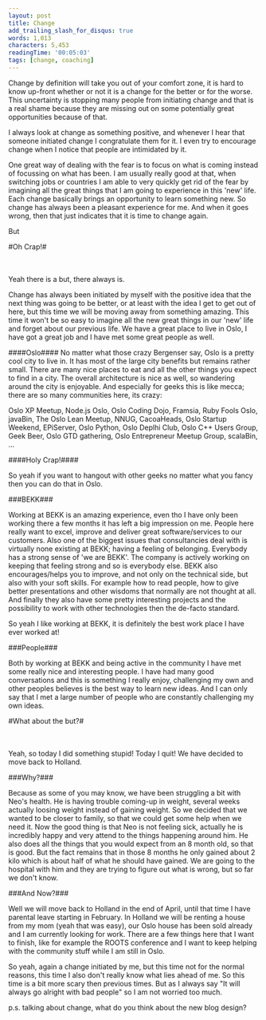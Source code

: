 ```yaml
---
layout: post
title: Change
add_trailing_slash_for_disqus: true
words: 1,013
characters: 5,453
readingTime: '00:05:03'
tags: [change, coaching]
---
```

Change by definition will take you out of your comfort zone, it is hard to know up-front whether or not it is a change for the better or for the worse. This uncertainty is stopping many people from initiating change and that is a real shame because they are missing out on some potentially great opportunities because of that. 

I always look at change as something positive, and whenever I hear that someone initiated change I congratulate them for it. I even try to encourage change when I notice that people are intimidated by it. 

One great way of dealing with the fear is to focus on what is coming instead of focussing on what has been. I am usually really good at that, when switching jobs or countries I am able to very quickly get rid of the fear by imagining all the great things that I am going to experience in this 'new' life. Each change basically brings an opportunity to learn something new. So change has always been a pleasant experience for me. And when it goes wrong, then that just indicates that it is time to change again.

But

#Oh Crap!#

<br/>
<br/>
Yeah there is a but, there always is. 

Change has always been initiated by myself with the positive idea that the next thing was going to be better, or at least with the idea I get to get out of here, but this time we will be moving away from something amazing. This time it won't be so easy to imagine all the new great things in our 'new' life and forget about our previous life. We have a great place to live in Oslo, I have got a great job and I have met some great people as well.

####Oslo####
No matter what those crazy Bergenser say, Oslo is a pretty cool city to live in. It has most of the large city benefits but remains rather small. There are many nice places to eat and all the other things you expect to find in a city. The overall architecture is nice as well, so wandering around the city is enjoyable. And especially for geeks this is like mecca; there are so many communities here, its crazy: 

Oslo XP Meetup, Node.js Oslo, Oslo Coding Dojo, Framsia, Ruby Fools Oslo, javaBin, The Oslo Lean Meetup, NNUG, CacoaHeads, Oslo Startup Weekend, EPiServer, Oslo Python, Oslo Deplhi Club, Oslo C++ Users Group, Geek Beer, Oslo GTD gathering, Oslo Entrepreneur Meetup Group, scalaBin, ...

####Holy Crap!####

So yeah if you want to hangout with other geeks no matter what you fancy then you can do that in Oslo. 

###BEKK###

Working at BEKK is an amazing experience, even tho I have only been working there a few months it has left a big impression on me. People here really want to excel, improve and deliver great software/services to our customers. Also one of the biggest issues that consultancies deal with is virtually none existing at BEKK; having a feeling of belonging. Everybody has a strong sense of 'we are BEKK'. The company is actively working on keeping that feeling strong and so is everybody else. BEKK also encourages/helps you to improve, and not only on the technical side, but also with your soft skills. For example how to read people, how to give better presentations and other wisdoms that normally are not thought at all. And finally they also have some pretty interesting projects and the possibility to work with other technologies then the de-facto standard.

So yeah I like working at BEKK, it is definitely the best work place I have ever worked at!

###People###

Both by working at BEKK and being active in the community I have met some really nice and interesting people. I have had many good conversations and this is something I really enjoy, challenging my own and other peoples believes is the best way to learn new ideas. And I can only say that I met a large number of people who are constantly challenging my own ideas.

#What about the but?#

<br/>
<br/>
Yeah, so today I did something stupid! Today I quit! We have decided to move back to Holland.

###Why?###

Because as some of you may know, we have been struggling a bit with Neo's health. He is having trouble coming-up in weight, several weeks actually loosing weight instead of gaining weight. So we decided that we wanted to be closer to family, so that we could get some help when we need it. Now the good thing is that Neo is not feeling sick, actually he is incredibly happy and very attend to the things happening around him. He also does all the things that you would expect from an 8 month old, so that is good. But the fact remains that in those 8 months he only gained about 2 kilo which is about half of what he should have gained. We are going to the hospital with him and they are trying to figure out what is wrong, but so far we don't know.

###And Now?###

Well we will move back to Holland in the end of April, until that time I have parental leave starting in February. In Holland we will be renting a house from my mom (yeah that was easy), our Oslo house has been sold already and I am currently looking for work. There are a few things here that I want to finish, like for example the ROOTS conference and I want to keep helping with the community stuff while I am still in Oslo.

So yeah, again a change initiated by me, but this time not for the normal reasons, this time I also don't really know what lies ahead of me. So this time is a bit more scary then previous times. But as I always say "It will always go alright with bad people" so I am not worried too much.

p.s. talking about change, what do you think about the new blog design?

